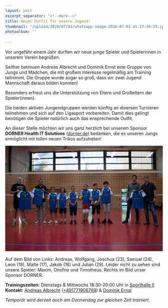 ```yaml
---
layout: post
excerpt_separator: "<!--more-->"
title: Neues Outfit für unsere Jugend!
thumbnail: "/upload/2020/07/02/whatsapp-image-2020-07-02-at-17-36-25.jpeg"
photoalbum: ''

---
```

Vor ungefähr einem Jahr durften wir neue junge Spieler und Spielerinnen in unserem Verein begrüßen.

Seither betreuen Andreas Albrecht und Dominik Ernst eine Gruppe von Jungs und Mädchen, die mit großem Interesse regelmäßig am Training teilnimmt. Die Gruppe wurde sogar so groß, dass wir zwei Jugend Mannschaft daraus bilden konnten!

Besonders erfreut uns die Unterstützung von Eltern und Großeltern der Spieler(innen).

Die beiden aktiven Jungendgruppen werden künftig an diversen Turnieren teilnehmen und sich auf den Ligasport vorbereiten. Damit dies gelingt benötigen die Spieler natürlich auch das ensprechende Outfit.

An dieser Stelle möchten wir uns ganz herzlich bei unserem Sponsor **DORNER Health IT Solutions** ([dorner.de](https://www.dorner.de/)) bedanken, die es unseren Jungs ermöglicht mit tollen neuen Trikos aufzutreten!

![](/upload/2020/07/02/whatsapp-image-2020-07-01-at-08-09-30.jpeg)

Auf dem Bild von Links: Andreas, Wolfgang, Joschua (23), Samuel (24), Leon (19), Malte (17), Jakob (16) und Julian (29). Leider nicht zu sehen sind unsere Spieler: Maxim, Onofrio und Timotheus. Rechts im Bild unser Sponsor DORNER.

**Trainingszeiten:** Dienstags & Mittwochs 18:30-20:00 Uhr in [Sporthalle II](https://goo.gl/maps/g3XhvCS9gpR2)  
**Kontakt**: [Andreas Albrecht](mailto:andreas@vcmuellheim.de) ([+491771906789](tel:+491771906789)) & [Dominik Ernst](mailto:dominik@vcmuellheim.de)

_Temporär wird derzeit auch am Donnerstag zur gleichen Zeit trainiert._